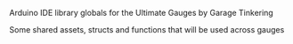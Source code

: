 Arduino IDE library globals for the Ultimate Gauges by Garage Tinkering

Some shared assets, structs and functions that will be used across gauges
